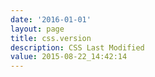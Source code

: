 ```yaml
---
date: '2016-01-01'
layout: page
title: css.version
description: CSS Last Modified 
value: 2015-08-22_14:42:14 
---
```

